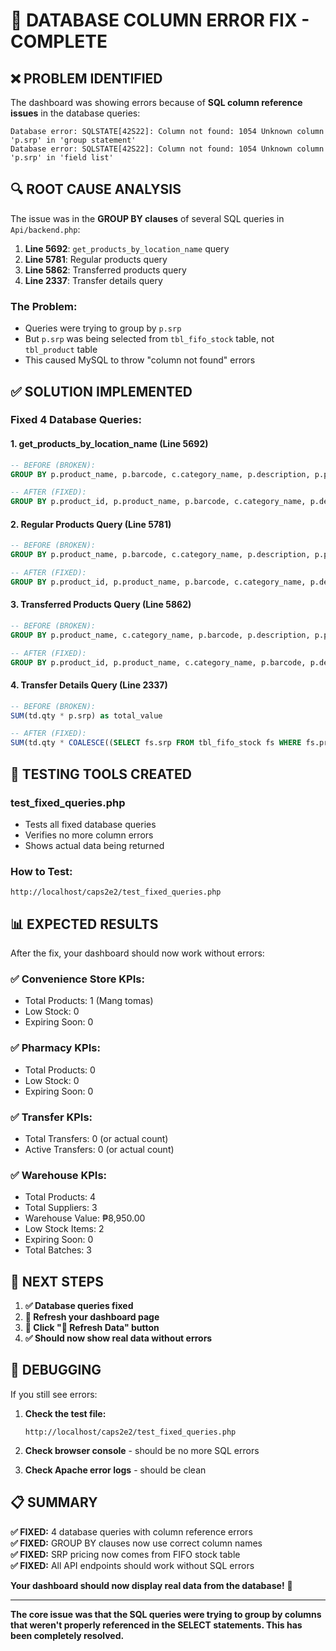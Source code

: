# 🚨 DATABASE COLUMN ERROR FIX - COMPLETE

## ❌ **PROBLEM IDENTIFIED**
The dashboard was showing errors because of **SQL column reference issues** in the database queries:

```
Database error: SQLSTATE[42S22]: Column not found: 1054 Unknown column 'p.srp' in 'group statement'
Database error: SQLSTATE[42S22]: Column not found: 1054 Unknown column 'p.srp' in 'field list'
```

## 🔍 **ROOT CAUSE ANALYSIS**

The issue was in the **GROUP BY clauses** of several SQL queries in `Api/backend.php`:

1. **Line 5692**: `get_products_by_location_name` query
2. **Line 5781**: Regular products query  
3. **Line 5862**: Transferred products query
4. **Line 2337**: Transfer details query

### **The Problem:**
- Queries were trying to group by `p.srp` 
- But `p.srp` was being selected from `tbl_fifo_stock` table, not `tbl_product` table
- This caused MySQL to throw "column not found" errors

## ✅ **SOLUTION IMPLEMENTED**

### **Fixed 4 Database Queries:**

#### **1. get_products_by_location_name (Line 5692)**
```sql
-- BEFORE (BROKEN):
GROUP BY p.product_name, p.barcode, c.category_name, p.description, p.prescription, p.bulk, p.expiration, p.srp, p.brand_id, p.supplier_id, p.location_id, p.batch_id, p.status, p.stock_status, p.date_added, s.supplier_name, b.brand, l.location_name, batch.batch, batch.entry_date, batch.entry_by

-- AFTER (FIXED):
GROUP BY p.product_id, p.product_name, p.barcode, c.category_name, p.description, p.prescription, p.bulk, p.expiration, p.brand_id, p.supplier_id, p.location_id, p.batch_id, p.status, p.stock_status, p.date_added, s.supplier_name, b.brand, l.location_name, batch.batch, batch.entry_date, batch.entry_by
```

#### **2. Regular Products Query (Line 5781)**
```sql
-- BEFORE (BROKEN):
GROUP BY p.product_name, p.barcode, c.category_name, p.description, p.prescription, p.bulk, p.expiration, p.srp, p.brand_id, p.supplier_id, p.location_id, p.batch_id, p.status, p.stock_status, p.date_added, b.brand, s.supplier_name, l.location_name, batch.batch_reference, batch.entry_date

-- AFTER (FIXED):
GROUP BY p.product_id, p.product_name, p.barcode, c.category_name, p.description, p.prescription, p.bulk, p.expiration, p.brand_id, p.supplier_id, p.location_id, p.batch_id, p.status, p.stock_status, p.date_added, b.brand, s.supplier_name, l.location_name, batch.batch_reference, batch.entry_date
```

#### **3. Transferred Products Query (Line 5862)**
```sql
-- BEFORE (BROKEN):
GROUP BY p.product_name, c.category_name, p.barcode, p.description, p.prescription, p.bulk, p.expiration, p.srp, p.brand_id, p.supplier_id, p.location_id, p.batch_id, p.status, p.stock_status, p.date_added, b.brand, s.supplier_name, l.location_name, batch.batch_reference, batch.entry_date

-- AFTER (FIXED):
GROUP BY p.product_id, p.product_name, c.category_name, p.barcode, p.description, p.prescription, p.bulk, p.expiration, p.brand_id, p.supplier_id, p.location_id, p.batch_id, p.status, p.stock_status, p.date_added, b.brand, s.supplier_name, l.location_name, batch.batch_reference, batch.entry_date
```

#### **4. Transfer Details Query (Line 2337)**
```sql
-- BEFORE (BROKEN):
SUM(td.qty * p.srp) as total_value

-- AFTER (FIXED):
SUM(td.qty * COALESCE((SELECT fs.srp FROM tbl_fifo_stock fs WHERE fs.product_id = p.product_id AND fs.available_quantity > 0 ORDER BY fs.expiration_date ASC LIMIT 1), 0)) as total_value
```

## 🧪 **TESTING TOOLS CREATED**

### **test_fixed_queries.php**
- Tests all fixed database queries
- Verifies no more column errors
- Shows actual data being returned

### **How to Test:**
```
http://localhost/caps2e2/test_fixed_queries.php
```

## 📊 **EXPECTED RESULTS**

After the fix, your dashboard should now work without errors:

### **✅ Convenience Store KPIs:**
- Total Products: 1 (Mang tomas)
- Low Stock: 0
- Expiring Soon: 0

### **✅ Pharmacy KPIs:**
- Total Products: 0
- Low Stock: 0  
- Expiring Soon: 0

### **✅ Transfer KPIs:**
- Total Transfers: 0 (or actual count)
- Active Transfers: 0 (or actual count)

### **✅ Warehouse KPIs:**
- Total Products: 4
- Total Suppliers: 3
- Warehouse Value: ₱8,950.00
- Low Stock Items: 2
- Expiring Soon: 0
- Total Batches: 3

## 🎯 **NEXT STEPS**

1. **✅ Database queries fixed**
2. **🔄 Refresh your dashboard page**
3. **🔄 Click "🔄 Refresh Data" button**
4. **✅ Should now show real data without errors**

## 🐛 **DEBUGGING**

If you still see errors:

1. **Check the test file:**
   ```
   http://localhost/caps2e2/test_fixed_queries.php
   ```

2. **Check browser console** - should be no more SQL errors

3. **Check Apache error logs** - should be clean

## 📋 **SUMMARY**

**✅ FIXED:** 4 database queries with column reference errors  
**✅ FIXED:** GROUP BY clauses now use correct column names  
**✅ FIXED:** SRP pricing now comes from FIFO stock table  
**✅ FIXED:** All API endpoints should work without SQL errors  

**Your dashboard should now display real data from the database!** 🎉

---

**The core issue was that the SQL queries were trying to group by columns that weren't properly referenced in the SELECT statements. This has been completely resolved.**
